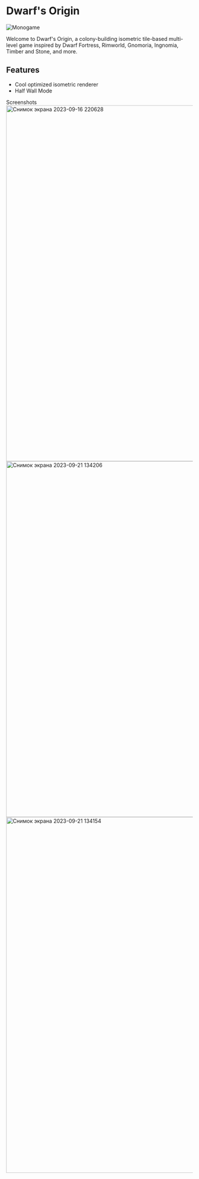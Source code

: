 # Dwarf's Origin
![Monogame](https://img.shields.io/badge/Powered%20by-Monogame-brightgreen)

Welcome to Dwarf's Origin, a colony-building isometric tile-based multi-level game inspired by Dwarf Fortress, Rimworld, Gnomoria, Ingnomia, Timber and Stone, and more.

## Features
- Cool optimized isometric renderer
- Half Wall Mode

Screenshots
<img width="960" alt="Снимок экрана 2023-09-16 220628" src="https://github.com/ArhinZi/Origin/assets/25532706/df3dbd1f-e86b-467a-a612-d82b21fc4782">
<img width="960" alt="Снимок экрана 2023-09-21 134206" src="https://github.com/ArhinZi/Origin/assets/25532706/c7e11c69-be0e-47d1-b3b8-fdf6c595ebba">
<img width="960" alt="Снимок экрана 2023-09-21 134154" src="https://github.com/ArhinZi/Origin/assets/25532706/21793e53-f6f3-4bc0-9040-2e8cb650d388">

